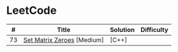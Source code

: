 
LeetCode
========

| # | Title | Solution | Difficulty |
|---| ----- | -------- | ---------- |
|73|[Set Matrix Zeroes]([https://leetcode.com/problems/largest-number-after-mutating-substring/](https://leetcode.com/problems/set-matrix-zeroes/)) [Medium] | [C++]
